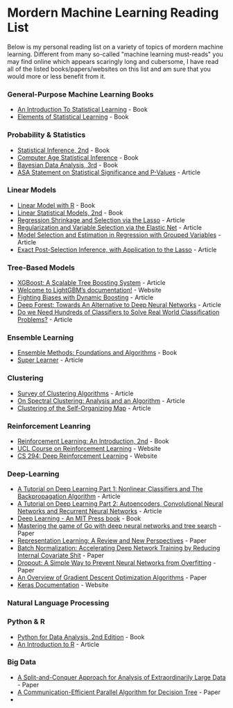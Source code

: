 # Mordern Machine Learning Reading List
Below is my personal reading list on a variety of topics of mordern machine learning. Different from many so-called "machine learning must-reads" you may find online which appears scaringly long and cubersome, I have read all of the listed books/papers/websites on this list and am sure that you would more or less benefit from it.

### General-Purpose Machine Learning Books

* [An Introduction To Statistical Learning](http://www-bcf.usc.edu/~gareth/ISL/) - Book
* [Elements of Statistical Learning](http://web.stanford.edu/~hastie/ElemStatLearn/) - Book

### Probability & Statistics

* [Statistical Inference, 2nd](https://www.amazon.com/Statistical-Inference-George-Casella/dp/0534243126) - Book
* [Computer Age Statistical Inference](https://web.stanford.edu/~hastie/CASI_files/PDF/casi.pdf) - Book
* [Bayesian Data Analysis, 3rd](https://www.amazon.com/Bayesian-Analysis-Chapman-Statistical-Science/dp/1439840954) - Book
* [ASA Statement on Statistical Significance and P-Values](http://amstat.tandfonline.com/doi/pdf/10.1080/00031305.2016.1154108?needAccess=true) - Article

### Linear Models

* [Linear Model with R](http://www.utstat.toronto.edu/~brunner/books/LinearModelsWithR.pdf) - Book
* [Linear Statistical Models, 2nd](https://www.amazon.com/Linear-Statistical-Models-James-Stapleton/dp/0470231467) - Book
* [Regression Shrinkage and Selection via the Lasso](https://statweb.stanford.edu/~tibs/lasso/lasso.pdf) - Article
* [Regularization and Variable Selection via the Elastic Net](https://web.stanford.edu/~hastie/Papers/B67.2%20(2005)%20301-320%20Zou%20&%20Hastie.pdf) - Article
* [Model Selection and Estimation in Regression with Grouped Variables](http://citeseerx.ist.psu.edu/viewdoc/download?doi=10.1.1.366.4278&rep=rep1&type=pdf) - Article
* [Exact Post-Selection Inference, with Application to the Lasso](https://arxiv.org/abs/1311.6238.pdf) - Article

### Tree-Based Models

* [XGBoost: A Scalable Tree Boosting System](https://arxiv.org/pdf/1603.02754.pdf) - Article
* [Welcome to LightGBM’s documentation!](https://lightgbm.readthedocs.io/en/latest/) - Website
* [Fighting Biases with Dynamic Boosting](https://arxiv.org/pdf/1706.09516.pdf) - Article
* [Deep Forest: Towards An Alternative to Deep Neural Networks](https://arxiv.org/pdf/1702.08835.pdf) - Article
* [Do we Need Hundreds of Classifiers to Solve Real World Classification Problems?](http://jmlr.org/papers/volume15/delgado14a/delgado14a.pdf) - Article

### Ensemble Learning

* [Ensemble Methods: Foundations and Algorithms](https://www.amazon.com/Ensemble-Methods-Foundations-Algorithms-Knowledge/dp/1439830037) - Book
* [Super Learner](http://biostats.bepress.com/cgi/viewcontent.cgi?article=1226&context=ucbbiostat) - Article

### Clustering
* [Survey of Clustering Algorithms](http://citeseerx.ist.psu.edu/viewdoc/download?doi=10.1.1.318.2219&rep=rep1&type=pdf) - Article
* [On Spectral Clustering: Analysis and an Algorithm](http://ai.stanford.edu/~ang/papers/nips01-spectral.pdf) - Article
* [Clustering of the Self-Organizing Map](https://pdfs.semanticscholar.org/028a/ddc2d0fd97418bb0861504592a1fe1177028.pdf) - Article

### Reinforcement Leanring

* [Reinforcement Learning: An Introduction, 2nd](http://ufal.mff.cuni.cz/~straka/courses/npfl114/2016/sutton-bookdraft2016sep.pdf) - Book
* [UCL Course on Reinforcement Learning](http://www0.cs.ucl.ac.uk/staff/d.silver/web/Teaching.html) - Website
* [CS 294: Deep Reinforcement Learning](http://rll.berkeley.edu/deeprlcourse/) - Website

### Deep-Learning
* [A Tutorial on Deep Learning Part 1: Nonlinear Classifiers and The Backpropagation Algorithm](http://ai.stanford.edu/~quocle/tutorial1.pdf) - Article
* [A Tutorial on Deep Learning Part 2: Autoencoders, Convolutional Neural Networks and Recurrent Neural Networks](http://ai.stanford.edu/~quocle/tutorial2.pdf) - Article
* [Deep Learning - An MIT Press book](http://www.deeplearningbook.org/) - Book
* [Mastering the game of Go with deep neural networks and tree search](https://gogameguru.com/i/2016/03/deepmind-mastering-go.pdf) - Paper
* [Representation Learning: A Review and New Perspectives](https://arxiv.org/pdf/1206.5538.pdf) - Paper
* [Batch Normalization: Accelerating Deep Network Training by Reducing Internal Covariate Shit](https://arxiv.org/pdf/1502.03167v3.pdf) - Paper
* [Dropout: A Simple Way to Prevent Neural Networks from Overfitting](https://www.cs.toronto.edu/~hinton/absps/JMLRdropout.pdf) - Paper
* [An Overview of Gradient Descent Optimization Algorithms](https://arxiv.org/pdf/1609.04747.pdf) - Paper
* [Keras Documentation](https://keras.io/) - Website

### Natural Language Processing

### Python & R
* [Python for Data Analysis, 2nd Edition](http://shop.oreilly.com/product/0636920050896.do) - Book
* [An Introduction to R](https://cran.r-project.org/doc/manuals/r-release/R-intro.pdf) - Article

### Big Data

* [A Split-and-Conquer Approach for Analysis of Extraordinarily Large Data]() - Paper
* [A Communication-Efficient Parallel Algorithm for Decision Tree]() - Paper
* 
